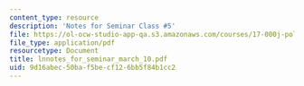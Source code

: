 ```yaml
---
content_type: resource
description: 'Notes for Seminar Class #5'
file: https://ol-ocw-studio-app-qa.s3.amazonaws.com/courses/17-000j-political-philosophy-global-justice-spring-2003/9d16abec50baf5becf126bb5f84b1cc2_lnnotes_for_seminar_march_10.pdf
file_type: application/pdf
resourcetype: Document
title: lnnotes_for_seminar_march_10.pdf
uid: 9d16abec-50ba-f5be-cf12-6bb5f84b1cc2
---
```

